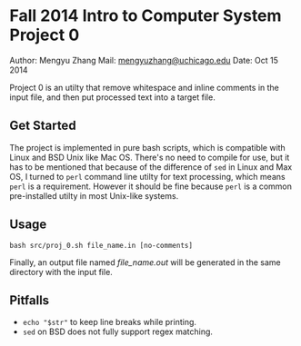 
Fall 2014 Intro to Computer System Project 0 
============================================

Author:     Mengyu Zhang
Mail:       mengyuzhang@uchicago.edu
Date:       Oct 15 2014

Project 0 is an utilty that remove whitespace and inline comments in the input file, and then put processed text into a target file. 

Get Started
-----------

The project is implemented in pure bash scripts, which is compatible with Linux and BSD Unix like Mac OS. There's no need to compile for use, but it has to be mentioned that because of the difference of `sed` in Linux and Max OS, I turned to `perl` command line utilty for text processing, which means `perl` is a requirement. However it should be fine because `perl` is a common pre-installed utilty in most Unix-like systems. 

Usage
-----

```
bash src/proj_0.sh file_name.in [no-comments] 
``` 

Finally, an output file named *file_name.out* will be generated in the same directory with the input file. 

Pitfalls
--------

- `echo "$str"` to keep line breaks while printing. 
- `sed` on BSD does not fully support regex matching. 

